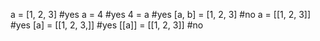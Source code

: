 a = [1, 2, 3] #yes
a = 4 #yes
4 = a #yes
[a, b] = [1, 2, 3] #no
a = [[1, 2, 3]] #yes
[a] = [[1, 2, 3,]] #yes
[[a]] = [[1, 2, 3]] #no 
